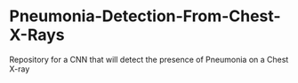 # Pneumonia-Detection-From-Chest-X-Rays
Repository for a CNN that will detect the presence of Pneumonia on a Chest X-ray
